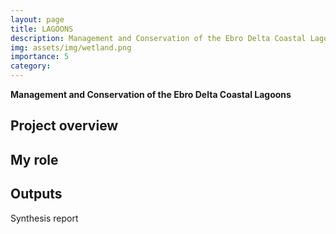 ```yaml
---
layout: page
title: LAGOONS
description: Management and Conservation of the Ebro Delta Coastal Lagoons
img: assets/img/wetland.png
importance: 5
category: 
---
```


**Management and Conservation of the Ebro Delta Coastal Lagoons**

## Project overview


## My role


## Outputs
Synthesis report




